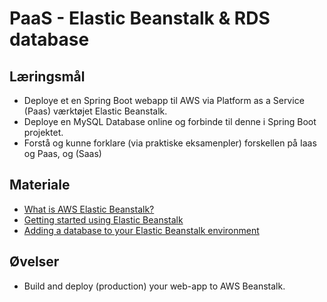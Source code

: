 
<!-- JS use if these pages are used as githubpages. can be deleted if used elsewhere -->
<script src="https://code.jquery.com/jquery-3.2.1.min.js"></script>
<script src="script.js"></script>

# PaaS - Elastic Beanstalk & RDS database

## Læringsmål
* Deploye et en Spring Boot webapp til AWS via Platform as a Service (Paas) værktøjet Elastic Beanstalk.
* Deploye en MySQL Database online og forbinde til denne i Spring Boot projektet. 
* Forstå og kunne forklare (via praktiske eksamenpler) forskellen på Iaas og Paas, og (Saas)
  
## Materiale
* [What is AWS Elastic Beanstalk?](https://docs.aws.amazon.com/elasticbeanstalk/latest/dg/Welcome.html)
* [Getting started using Elastic Beanstalk](https://docs.aws.amazon.com/elasticbeanstalk/latest/dg/GettingStarted.html)
* [Adding a database to your Elastic Beanstalk environment](https://docs.aws.amazon.com/elasticbeanstalk/latest/dg/using-features.managing.db.html)
## Øvelser

* Build and deploy (production) your web-app to AWS Beanstalk.






